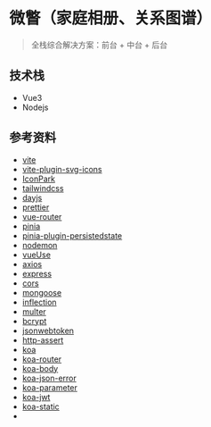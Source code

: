 # 微瞥（家庭相册、关系图谱）

> 全栈综合解决方案：前台 + 中台 + 后台

## 技术栈

- Vue3
- Nodejs

## 参考资料

- [vite](https://cn.vitejs.dev/)
- [vite-plugin-svg-icons](https://github.com/vbenjs/vite-plugin-svg-icons)
- [IconPark](https://iconpark.oceanengine.com/projects/31374/detail)
- [tailwindcss](https://tailwindcss.com/docs/installation)
- [dayjs](https://day.js.org/docs/zh-CN/installation/installation)
- [prettier](https://prettier.io/)
- [vue-router](https://router.vuejs.org/zh/introduction.html)
- [pinia](https://pinia.vuejs.org/zh/introduction.html)
- [pinia-plugin-persistedstate](https://prazdevs.github.io/pinia-plugin-persistedstate/zh/guide/why.html)
- [nodemon](https://www.npmjs.com/package/nodemon)
- [vueUse](https://vueuse.org/)
- [axios](https://axios-http.com/docs/intro)
- [express](https://expressjs.com/)
- [cors](https://www.npmjs.com/package/cors)
- [mongoose](https://mongoosejs.com/)
- [inflection](https://www.npmjs.com/package/inflection)
- [multer](https://github.com/expressjs/multer?tab=readme-ov-file)
- [bcrypt](https://www.npmjs.com/package/bcrypt?activeTab=readme)
- [jsonwebtoken](https://www.npmjs.com/package/jsonwebtoken)
- [http-assert](https://www.npmjs.com/package/http-assert)
- [koa](https://koajs.com/)
- [koa-router](https://github.com/ZijianHe/koa-router)
- [koa-body](https://github.com/koajs/koa-body#readme)
- [koa-json-error](https://github.com/koajs/json-error#readme)
- [koa-parameter](https://github.com/koajs/parameter)
- [koa-jwt](https://github.com/koajs/jwt)
- [koa-static](https://github.com/koajs/static)
- []()

